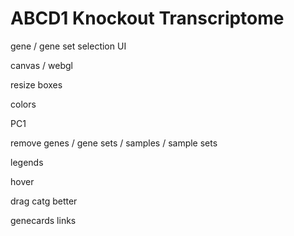 # ABCD1 Knockout Transcriptome



gene / gene set selection UI


canvas / webgl


resize boxes


colors


PC1


remove genes / gene sets / samples / sample sets


legends


hover


drag catg better


genecards links



